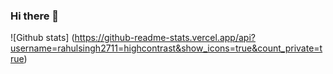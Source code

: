 ### Hi there 👋

<!--
**rahulsingh2711/rahulsingh2711** is a ✨ _special_ ✨ repository because its `README.md` (this file) appears on your GitHub profile.

Here are some ideas to get you started:

- 🔭 I’m currently working on ...
- 🌱 I’m currently learning ...
- 👯 I’m looking to collaborate on ...
- 🤔 I’m looking for help with ...
- 💬 Ask me about ...
- 📫 How to reach me: ...
- 😄 Pronouns: ...
- ⚡ Fun fact: ...
-->

![Github stats]
(https://github-readme-stats.vercel.app/api?username=rahulsingh2711=highcontrast&show_icons=true&count_private=true)
